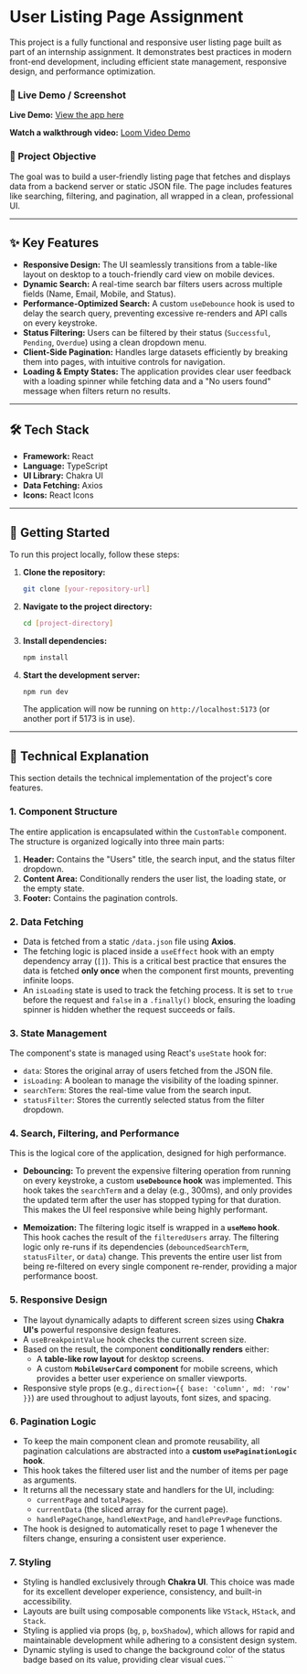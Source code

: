 # User Listing Page Assignment

This project is a fully functional and responsive user listing page built as part of an internship assignment. It demonstrates best practices in modern front-end development, including efficient state management, responsive design, and performance optimization.


### 📸 Live Demo / Screenshot


**Live Demo:** [View the app here](https://simpler-tech.vercel.app)

**Watch a walkthrough video:** [Loom Video Demo](https://www.loom.com/share/9d622a43319a4fa3bd35ce14a996286a?sid=32e49bee-ee99-4c7e-92ac-55c1ed69f652)

### 🎯 Project Objective

The goal was to build a user-friendly listing page that fetches and displays data from a backend server or static JSON file. The page includes features like searching, filtering, and pagination, all wrapped in a clean, professional UI.

---

## ✨ Key Features

- **Responsive Design:** The UI seamlessly transitions from a table-like layout on desktop to a touch-friendly card view on mobile devices.
- **Dynamic Search:** A real-time search bar filters users across multiple fields (Name, Email, Mobile, and Status).
- **Performance-Optimized Search:** A custom `useDebounce` hook is used to delay the search query, preventing excessive re-renders and API calls on every keystroke.
- **Status Filtering:** Users can be filtered by their status (`Successful`, `Pending`, `Overdue`) using a clean dropdown menu.
- **Client-Side Pagination:** Handles large datasets efficiently by breaking them into pages, with intuitive controls for navigation.
- **Loading & Empty States:** The application provides clear user feedback with a loading spinner while fetching data and a "No users found" message when filters return no results.

---

## 🛠️ Tech Stack

- **Framework:** React
- **Language:** TypeScript
- **UI Library:** Chakra UI
- **Data Fetching:** Axios
- **Icons:** React Icons

---

## 🚀 Getting Started

To run this project locally, follow these steps:

1.  **Clone the repository:**
    ```bash
    git clone [your-repository-url]
    ```
2.  **Navigate to the project directory:**
    ```bash
    cd [project-directory]
    ```
3.  **Install dependencies:**
    ```bash
    npm install
    ```
4.  **Start the development server:**
    ```bash
    npm run dev
    ```
    The application will now be running on `http://localhost:5173` (or another port if 5173 is in use).

---

## 🔧 Technical Explanation

This section details the technical implementation of the project's core features.

### 1. Component Structure

The entire application is encapsulated within the `CustomTable` component. The structure is organized logically into three main parts:
1.  **Header:** Contains the "Users" title, the search input, and the status filter dropdown.
2.  **Content Area:** Conditionally renders the user list, the loading state, or the empty state.
3.  **Footer:** Contains the pagination controls.

### 2. Data Fetching

- Data is fetched from a static `/data.json` file using **Axios**.
- The fetching logic is placed inside a `useEffect` hook with an empty dependency array (`[]`). This is a critical best practice that ensures the data is fetched **only once** when the component first mounts, preventing infinite loops.
- An `isLoading` state is used to track the fetching process. It is set to `true` before the request and `false` in a `.finally()` block, ensuring the loading spinner is hidden whether the request succeeds or fails.

### 3. State Management

The component's state is managed using React's `useState` hook for:
-   `data`: Stores the original array of users fetched from the JSON file.
-   `isLoading`: A boolean to manage the visibility of the loading spinner.
-   `searchTerm`: Stores the real-time value from the search input.
-   `statusFilter`: Stores the currently selected status from the filter dropdown.

### 4. Search, Filtering, and Performance

This is the logical core of the application, designed for high performance.

-   **Debouncing:** To prevent the expensive filtering operation from running on every keystroke, a custom **`useDebounce` hook** was implemented. This hook takes the `searchTerm` and a delay (e.g., 300ms), and only provides the updated term after the user has stopped typing for that duration. This makes the UI feel responsive while being highly performant.

-   **Memoization:** The filtering logic itself is wrapped in a **`useMemo` hook**. This hook caches the result of the `filteredUsers` array. The filtering logic only re-runs if its dependencies (`debouncedSearchTerm`, `statusFilter`, or `data`) change. This prevents the entire user list from being re-filtered on every single component re-render, providing a major performance boost.

### 5. Responsive Design

-   The layout dynamically adapts to different screen sizes using **Chakra UI's** powerful responsive design features.
-   A `useBreakpointValue` hook checks the current screen size.
-   Based on the result, the component **conditionally renders** either:
    -   A **table-like row layout** for desktop screens.
    -   A custom **`MobileUserCard` component** for mobile screens, which provides a better user experience on smaller viewports.
-   Responsive style props (e.g., `direction={{ base: 'column', md: 'row' }}`) are used throughout to adjust layouts, font sizes, and spacing.

### 6. Pagination Logic

-   To keep the main component clean and promote reusability, all pagination calculations are abstracted into a **custom `usePaginationLogic` hook**.
-   This hook takes the filtered user list and the number of items per page as arguments.
-   It returns all the necessary state and handlers for the UI, including:
    -   `currentPage` and `totalPages`.
    -   `currentData` (the sliced array for the current page).
    -   `handlePageChange`, `handleNextPage`, and `handlePrevPage` functions.
-   The hook is designed to automatically reset to page 1 whenever the filters change, ensuring a consistent user experience.

### 7. Styling

-   Styling is handled exclusively through **Chakra UI**. This choice was made for its excellent developer experience, consistency, and built-in accessibility.
-   Layouts are built using composable components like `VStack`, `HStack`, and `Stack`.
-   Styling is applied via props (`bg`, `p`, `boxShadow`), which allows for rapid and maintainable development while adhering to a consistent design system.
-   Dynamic styling is used to change the background color of the status badge based on its value, providing clear visual cues.```
